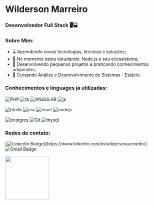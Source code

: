 # Wilderson Marreiro
### Desenvolvedor Full Stack 🖥💻

### Sobre Mim:
<p> 

  - ⌛ Aprendendo novas tecnologias, técnicas e soluções;
  - 📖 No momento estou estudando: Node.js e seu ecossistema;
  - 📘 Desenvolvendo pequenos projetos e praticando conhecimentos adquiridos;
  - 🐒 Cursando Análise e Desenvolvimento de Sistemas - Estácio.
  </p>

### Conhecimentos e linguages já utilizadas: 
 <p>
  <img align="center" alt="PHP" src="https://img.shields.io/badge/PHP-777BB4?style=for-the-badge&logo=php&logoColor=white" />
  <img align="center" alt="ts" src="https://img.shields.io/badge/TypeScript-007ACC?style=for-the-badge&logo=typescript&logoColor=white" />
  <img align="center" alt="ANGULAR" src="https://img.shields.io/badge/Angular-DD0031?style=for-the-badge&logo=angular&logoColor=white" />
  <img align="center" alt="js" src="https://img.shields.io/badge/JavaScript-323330?style=for-the-badge&logo=javascript&logoColor=F7DF1E" />
  </p> 
  <p >
  <img align="center" alt="html5" src="https://img.shields.io/badge/HTML5-323330?style=for-the-badge&logo=html5&logoColor=E34F26" />
  <img align="center" alt="css" src="https://img.shields.io/badge/CSS3-5C2D91?style=for-the-badge&logo=css3&logoColor=white" />
  <img align="center" alt="react" src="https://img.shields.io/badge/React-20232A?style=for-the-badge&logo=react&logoColor=61DAFB" />
  <img align="center" alt="nodejs" src="https://img.shields.io/badge/Node.js-43853D?style=for-the-badge&logo=node.js&logoColor=white" />
</p>
 <p>
  <img align="center" alt="postgres" src="https://img.shields.io/badge/PostgreSQL-323330?style=for-the-badge&logo=PostgreSQL&logoColor=61DAFB" />
  <img align="center" alt="Git" src="https://img.shields.io/badge/-Git-323330?style=for-the-badge&logo=git" />
  <img align="center" alt="mysql" src="https://img.shields.io/badge/MySQL-2b445b?style=for-the-badge&logo=mysql&logoColor=white" />
</p>

### Redes de contato: 
 [![Linkedin Badge](https://img.shields.io/badge/-Wilderson-blue?style=for-the-badge&logo=Linkedin&logoColor=white&link="https://www.linkedin.com/in/wildersonazevedo/")](https://www.linkedin.com/in/wildersonazevedo/)
 ![Gmail Badge](https://img.shields.io/badge/wildersonazevedo@gmail.com-red?style=for-the-badge&logo=Gmail&logoColor=white)
 
 <img height="140em" src="https://github-readme-stats.vercel.app/api?username=Wiilderson&show_icons=true&theme=dracula"/>
